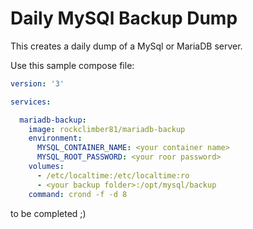 # Daily MySQl Backup Dump

This creates a daily dump of a MySql or MariaDB server.

Use this sample compose file:

```YAML
version: '3'

services:

  mariadb-backup:
    image: rockclimber81/mariadb-backup
    environment:
      MYSQL_CONTAINER_NAME: <your container name>
      MYSQL_ROOT_PASSWORD: <your roor password>
    volumes:
      - /etc/localtime:/etc/localtime:ro
      - <your backup folder>:/opt/mysql/backup
    command: crond -f -d 8
```

to be completed ;)